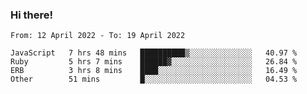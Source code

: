 ### Hi there!

<!--START_SECTION:waka-->

```text
From: 12 April 2022 - To: 19 April 2022

JavaScript   7 hrs 48 mins   ██████████▒░░░░░░░░░░░░░░   40.97 %
Ruby         5 hrs 7 mins    ██████▓░░░░░░░░░░░░░░░░░░   26.84 %
ERB          3 hrs 8 mins    ████░░░░░░░░░░░░░░░░░░░░░   16.49 %
Other        51 mins         █░░░░░░░░░░░░░░░░░░░░░░░░   04.53 %
```

<!--END_SECTION:waka-->
